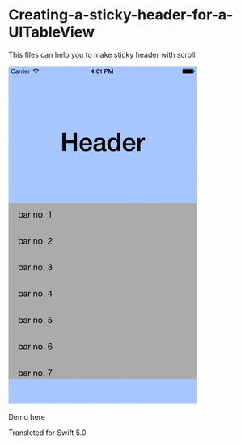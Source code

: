 # Creating-a-sticky-header-for-a-UITableView
This files can help you to make sticky header with scroll 

<a target="_blank" rel="noopener noreferrer" href="https://raw.githubusercontent.com/doug-proctor/UIScrollView-with-masked-content/master/screenshots/recording.gif"><img src="https://raw.githubusercontent.com/doug-proctor/UIScrollView-with-masked-content/master/screenshots/recording.gif" alt="" style="max-width:100%;"></a>

Demo here 

Transleted for Swift 5.0
